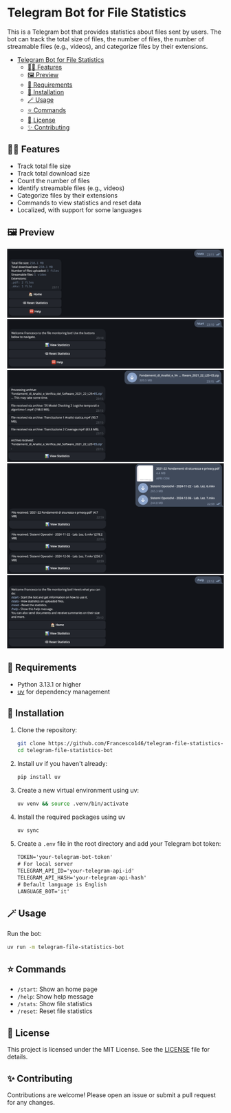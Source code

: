 # Telegram Bot for File Statistics

This is a Telegram bot that provides statistics about files sent by users. The bot can track the total size of files, the number of files, the number of streamable files (e.g., videos), and categorize files by their extensions.

- [Telegram Bot for File Statistics](#telegram-bot-for-file-statistics)
  - [💪🏻 Features](#-features)
  - [🖼️ Preview](#️-preview)
  - [🚀 Requirements](#-requirements)
  - [🧩 Installation](#-installation)
  - [🪄 Usage](#-usage)
  - [⭐ Commands](#-commands)
  - [📜 License](#-license)
  - [✨ Contributing](#-contributing)


## 💪🏻 Features

- Track total file size
- Track total download size
- Count the number of files
- Identify streamable files (e.g., videos)
- Categorize files by their extensions
- Commands to view statistics and reset data
- Localized, with support for some languages 

## 🖼️ Preview

<img src="imgs/stats.png" alt="stats"/>
<img src="imgs/start.png" alt="start"/>
<img src="imgs/zip_received.png" alt="zip_received"/>
<img src="imgs/file_received.png" alt="file_received"/>
<img src="imgs/help.png" alt="help"/>

## 🚀 Requirements

- Python 3.13.1 or higher
- [uv](https://github.com/astral-sh/uv) for dependency management

## 🧩 Installation

1. Clone the repository:
    ```sh
    git clone https://github.com/Francesco146/telegram-file-statistics-bot.git
    cd telegram-file-statistics-bot
    ```

2. Install uv if you haven't already:
    ```sh
    pip install uv
    ```

3. Create a new virtual environment using uv:
    ```sh
    uv venv && source .venv/bin/activate
    ```

4. Install the required packages using uv
    ```sh
    uv sync
    ```

5. Create a `.env` file in the root directory and add your Telegram bot token:
    ```env
    TOKEN='your-telegram-bot-token'
    # For local server
    TELEGRAM_API_ID='your-telegram-api-id'
    TELEGRAM_API_HASH='your-telegram-api-hash'
    # Default language is English
    LANGUAGE_BOT='it'
    ```

## 🪄 Usage

Run the bot:
```sh
uv run -m telegram-file-statistics-bot
```

## ⭐ Commands

- `/start`: Show an home page
- `/help`: Show help message
- `/stats`: Show file statistics
- `/reset`: Reset file statistics

## 📜 License

This project is licensed under the MIT License. See the [LICENSE](LICENSE) file for details.

## ✨ Contributing

Contributions are welcome! Please open an issue or submit a pull request for any changes.
